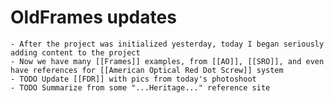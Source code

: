 # OldFrames updates
	- After the project was initialized yesterday, today I began seriously adding content to the project
	- Now we have many [[Frames]] examples, from [[AO]], [[SRO]], and even have references for [[American Optical Red Dot Screw]] system
	- TODO Update [[FDR]] with pics from today's photoshoot
	- TODO Summarize from some "...Heritage..." reference site